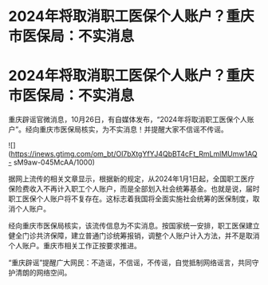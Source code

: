# 2024年将取消职工医保个人账户？重庆市医保局：不实消息

# 2024年将取消职工医保个人账户？重庆市医保局：不实消息

重庆辟谣官微消息，10月26日，有自媒体发布，“2024年将取消职工医保个人账户”。经向重庆市医保局核实，为不实消息！并提醒大家不信谣不传谣。

![](https://inews.gtimg.com/om_bt/Ol7bXtgYfYJ4QbBT4cFt_RmLmlMUmw1AQ-
sM9aw-045McAA/1000)

据网上流传的相关文章显示，根据新的规定，从2024年1月1日起，全国职工医疗保险费收入不再计入职工个人账户，而是全部划入社会统筹基金。也就是说，届时职工医保个人账户将不复存在。这标志着我国将全面实施社会统筹的医保制度，取消个人账户。

经向重庆市医保局核实，该流传信息为不实消息。按国家统一安排，职工医保建立健全门诊共济保障，建立普通门诊统筹报销，调整个人账户计入方法，并不是取消个人账户。重庆市相关工作正按要求推进。

“重庆辟谣”提醒广大网民：不造谣，不信谣，不传谣，自觉抵制网络谣言，共同守护清朗的网络空间。


